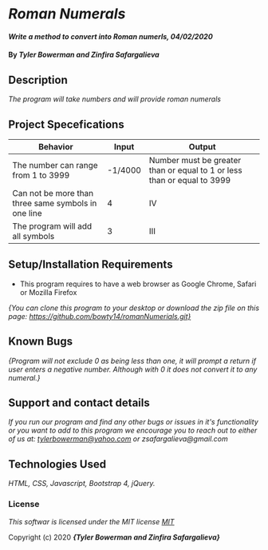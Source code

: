 # _Roman Numerals_

#### _Write a method to convert into Roman numerls, 04/02/2020_

#### By _**Tyler Bowerman and Zinfira Safargalieva**_

## Description

_The program will take numbers and will provide roman numerals_

## Project Specefications

|  Behavior                 |  Input  | Output
|---------------------------|---------|-------
| The number can range from 1 to 3999             | -1/4000 |Number must be greater than or equal to 1 or less than or equal to 3999
|Can not be more than three same symbols in one line  | 4   | IV
| The program will add all symbols     |     3   | III

## Setup/Installation Requirements

* This program requires to have a web browser as Google Chrome, Safari or Mozilla Firefox

_{You can clone this program to your desktop or download the zip file on this page: https://github.com/bowty14/romanNumerials.git}_

## Known Bugs

_{Program will not exclude 0 as being less than one, it will prompt a return if user enters a negative number. Although with 0 it does not convert it to any numeral.}_

## Support and contact details

_If you run our program and find any other bugs or issues in it's functionality or you want to add to this program we encourage you to reach out to either of us at: tylerbowerman@yahoo.com or zsafargalieva@gmail.com_

## Technologies Used

_HTML, CSS, Javascript, Bootstrap 4, jQuery._

### License

*This softwar is licensed under the MIT license [MIT](https://en.wikipedia.org/wiki/MIT_License)*

Copyright (c) 2020 **_{Tyler Bowerman and Zinfira Safargalieva}_**